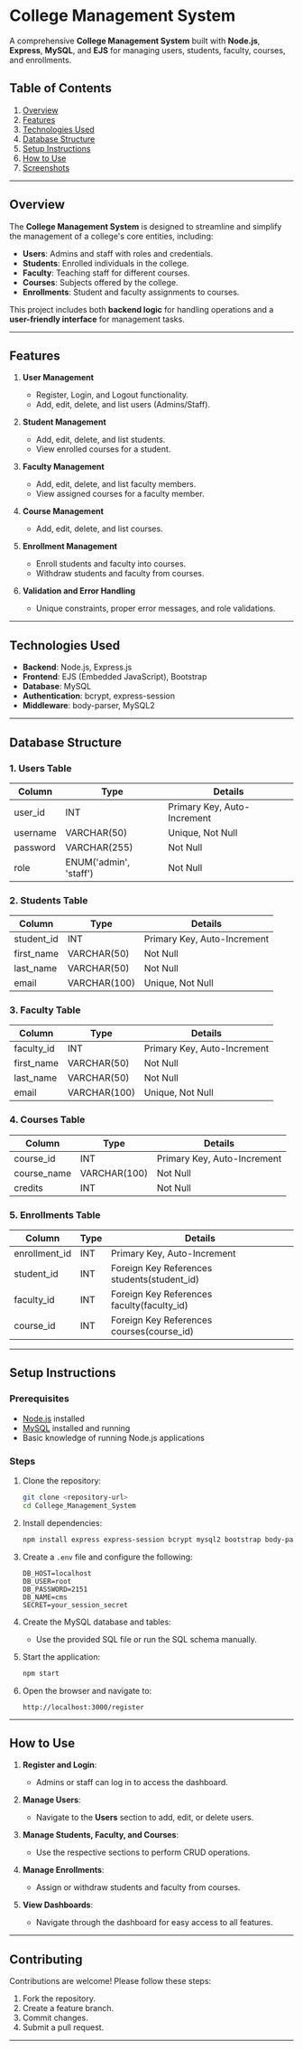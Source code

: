 
# College Management System

A comprehensive **College Management System** built with **Node.js**, **Express**, **MySQL**, and **EJS** for managing users, students, faculty, courses, and enrollments.

## Table of Contents
1. [Overview](#overview)
2. [Features](#features)
3. [Technologies Used](#technologies-used)
4. [Database Structure](#database-structure)
5. [Setup Instructions](#setup-instructions)
6. [How to Use](#how-to-use)
7. [Screenshots](#screenshots)

---

## Overview

The **College Management System** is designed to streamline and simplify the management of a college's core entities, including:
- **Users**: Admins and staff with roles and credentials.
- **Students**: Enrolled individuals in the college.
- **Faculty**: Teaching staff for different courses.
- **Courses**: Subjects offered by the college.
- **Enrollments**: Student and faculty assignments to courses.

This project includes both **backend logic** for handling operations and a **user-friendly interface** for management tasks.

---

## Features

1. **User Management**
   - Register, Login, and Logout functionality.
   - Add, edit, delete, and list users (Admins/Staff).

2. **Student Management**
   - Add, edit, delete, and list students.
   - View enrolled courses for a student.

3. **Faculty Management**
   - Add, edit, delete, and list faculty members.
   - View assigned courses for a faculty member.

4. **Course Management**
   - Add, edit, delete, and list courses.

5. **Enrollment Management**
   - Enroll students and faculty into courses.
   - Withdraw students and faculty from courses.

6. **Validation and Error Handling**
   - Unique constraints, proper error messages, and role validations.

---

## Technologies Used

- **Backend**: Node.js, Express.js
- **Frontend**: EJS (Embedded JavaScript), Bootstrap
- **Database**: MySQL
- **Authentication**: bcrypt, express-session
- **Middleware**: body-parser, MySQL2

---

## Database Structure

### 1. **Users Table**
| Column   | Type          | Details                             |
|----------|---------------|-------------------------------------|
| user_id  | INT           | Primary Key, Auto-Increment         |
| username | VARCHAR(50)   | Unique, Not Null                    |
| password | VARCHAR(255)  | Not Null                            |
| role     | ENUM('admin', 'staff') | Not Null                   |

### 2. **Students Table**
| Column      | Type         | Details                          |
|-------------|--------------|----------------------------------|
| student_id  | INT          | Primary Key, Auto-Increment      |
| first_name  | VARCHAR(50)  | Not Null                         |
| last_name   | VARCHAR(50)  | Not Null                         |
| email       | VARCHAR(100) | Unique, Not Null                 |

### 3. **Faculty Table**
| Column      | Type         | Details                          |
|-------------|--------------|----------------------------------|
| faculty_id  | INT          | Primary Key, Auto-Increment      |
| first_name  | VARCHAR(50)  | Not Null                         |
| last_name   | VARCHAR(50)  | Not Null                         |
| email       | VARCHAR(100) | Unique, Not Null                 |

### 4. **Courses Table**
| Column      | Type          | Details                          |
|-------------|---------------|----------------------------------|
| course_id   | INT           | Primary Key, Auto-Increment      |
| course_name | VARCHAR(100)  | Not Null                         |
| credits     | INT           | Not Null                         |

### 5. **Enrollments Table**
| Column       | Type | Details                                  |
|--------------|------|------------------------------------------|
| enrollment_id| INT  | Primary Key, Auto-Increment              |
| student_id   | INT  | Foreign Key References students(student_id) |
| faculty_id   | INT  | Foreign Key References faculty(faculty_id) |
| course_id    | INT  | Foreign Key References courses(course_id) |

---

## Setup Instructions

### Prerequisites
- [Node.js](https://nodejs.org/) installed
- [MySQL](https://www.mysql.com/) installed and running
- Basic knowledge of running Node.js applications

### Steps

1. Clone the repository:
   ```bash
   git clone <repository-url>
   cd College_Management_System
   ```

2. Install dependencies:
   ```bash
   npm install express express-session bcrypt mysql2 bootstrap body-parser ejs
   ```

3. Create a `.env` file and configure the following:
   ```env
   DB_HOST=localhost
   DB_USER=root
   DB_PASSWORD=2151
   DB_NAME=cms
   SECRET=your_session_secret
   ```

4. Create the MySQL database and tables:
   - Use the provided SQL file or run the SQL schema manually.

5. Start the application:
   ```bash
   npm start
   ```

6. Open the browser and navigate to:
   ```
   http://localhost:3000/register
   ```

---

## How to Use

1. **Register and Login**:
   - Admins or staff can log in to access the dashboard.

2. **Manage Users**:
   - Navigate to the **Users** section to add, edit, or delete users.

3. **Manage Students, Faculty, and Courses**:
   - Use the respective sections to perform CRUD operations.

4. **Manage Enrollments**:
   - Assign or withdraw students and faculty from courses.

5. **View Dashboards**:
   - Navigate through the dashboard for easy access to all features.

---

## Contributing

Contributions are welcome! Please follow these steps:
1. Fork the repository.
2. Create a feature branch.
3. Commit changes.
4. Submit a pull request.

---

